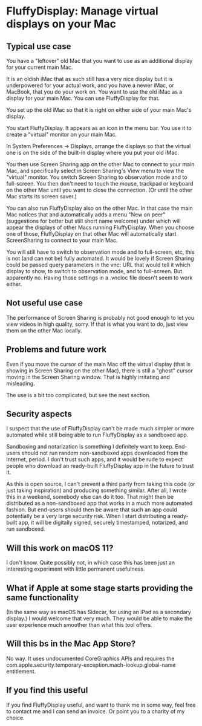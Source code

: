 FluffyDisplay: Manage virtual displays on your Mac
==================================================

Typical use case
----------------

You have a "leftover" old Mac that you want to use as an additional
display for your current main Mac.

It is an oldish iMac that as such still has a very nice display but it
is underpowered for your actual work, and you have a newer iMac, or
MacBook, that you do your work on. You want to use the old iMac as a
display for your main Mac. You can use FluffyDisplay for that.

You set up the old iMac so that it is right on either side of your
main Mac's display.

You start FluffyDisplay. It appears as an icon in the menu bar. You
use it to create a "virtual" monitor on your main Mac.

In System Preferences -> Displays, arrange the displays so that the
virtual one is on the side of the built-in display where you put your
old iMac.

You then use Screen Sharing app on the other Mac to connect to your
main Mac, and specifically select in Screen Sharing's View menu to
view the "virtual" monitor. You switch Screen Sharing to observation
mode and to full-screen. You then don't need to touch the mouse,
trackpad or keyboard on the other Mac until you want to close the
connection. (Or until the other Mac starts its screen saver.)

You can also run FluffyDisplay also on the other Mac. In that case the
main Mac notices that and automatically adds a menu "New on peer"
(suggestions for better but still short name welcome) under which will
appear the displays of other Macs running FluffyDisplay. When you
choose one of those, FluffyDisplay on that other Mac will
automatically start ScreenSharing to connect to your main Mac.

You will still have to switch to observation mode and to full-screen,
etc, this is not (and can not be) fully automated. It would be lovely
if Screen Sharing could be passed query parameters in the vnc: URL
that would tell it which display to show, to switch to observation
mode, and to full-screen. But apparently no. Having those settings in
a .vncloc file doesn't seem to work either.


Not useful use case
-------------------

The performance of Screen Sharing is probably not good enough to let
you view videos in high quality, sorry. If that is what you want to
do, just view them on the other Mac locally.

Problems and future work
------------------------

Even if you move the cursor of the main Mac off the virtual display
(that is showing in Screen Sharing on the other Mac), there is still a
"ghost" cursor moving in the Screen Sharing window. That is highly
irritating and misleading.

The use is a bit too complicated, but see the next section.

Security aspects
----------------

I suspect that the use of FluffyDisplay can't be made much simpler or
more automated while still being able to run FluffyDisplay as a
sandboxed app.

Sandboxing and notarization is something I definitely want to keep.
End-users should not run random non-sandboxed apps downloaded from the
Internet, period. I don't trust such apps, and it would be rude to
expect people who download an ready-built FluffyDisplay app in the
future to trust it.

As this is open source, I can't prevent a third party from taking this
code (or just taking inspiration) and producing something similar.
After all, I wrote this in a weekend, somebody else can do it too.
That might then be distributed as a non-sandboxed app that works in a
much more automated fashion. But end-users should then be aware that
such an app could potentially be a very large security risk. When I
start distributing a ready-built app, it will be digitally signed,
securely timestamped, notarized, and run sandboxed.

Will this work on macOS 11?
---------------------------

I don't know. Quite possibly not, in which case this has been just an
interesting experiment with little permanent usefulness.


What if Apple at some stage starts providing the same functionality
-------------------------------------------------------------------

(In the same way as macOS has Sidecar, for using an iPad as a
secondary display.) I would welcome that very much. They would be able
to make the user experience much smoother than what this tool offers.

Will this bs in the Mac App Store?
----------------------------------

No way. It uses undocumented CoreGraphics APIs and requires the
com.apple.security.temporary-exception.mach-lookup.global-name
entitlement.

If you find this useful
-----------------------

If you find FluffyDisplay useful, and want to thank me in some way,
feel free to contact me and I can send an invoice. Or point you to a
charity of my choice.

